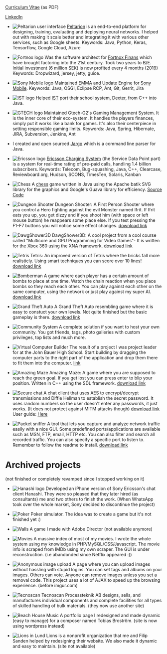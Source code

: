 [Curriculum Vitae](binaries/Jonatan_Jonsson_eng_CV.pdf) (as PDF)

[LinkedIn](http://se.linkedin.com/in/jonatanjoensson)

- ![Peltarion user interface](images/Peltarion.png) [Peltarion](peltarion.com) is an end-to-end platform for designing, training, evaluating and deploying neural networks. I helped out with making it scale better and integrating it with various other services, such as Google sheets. Keywords: Java, Python, Keras, Tensorflow, Google Cloud, Azure

- ![Fortnox logo](images/fortnox_logo_vit.svg) 
  Was the software architect for [Fortnox Finans](fortnox.se) which have brought factoring into the 21st century. Took two years to B/E. Initial investment (6 million SEK) is now profited every 4 months (2019) Keywords: Dropwizard, jersey, jetty, guice.

- ![Sony Mobile logo](images/Sony_Mobile_ST_Ericsson_Lund.jpeg) Maintained [EMMA](http://software.sonymobile.com/emma/) and Update Engine for [Sony Mobile](sony.com). Keywords: Java, OSGI, Eclipse RCP, Ant, Git, Gerrit, Jira

- ![IST logo](images/IST.svg) Helped [IST](https://www.ist.com/se/) port their school system, Dexter, from C++ into Java.

- ![GTECH logo](images/GTECH.jpeg) Maintained Gtech-G2's Gaming Management System. It is the inner core of their eco-system. It handles the players finances, simply put it works like a bank for games. It's also their centerpiece in setting responsible gaming limits. Keywords: Java, Spring, Hibernate, JIRA, Subversion, Jenkins, Ant

- I created and open sourced [Jargo](https://github.com/jontejj/jargo) which is a command line parser for Java.

- ![Ericsson logo](images/ericsson.jpg) [Ericsson Charging System](http://www.ericsson.com/ourportfolio/telecom-operators/ericsson-charging-system?nav=marketcategory007%7Csubarea014) (the Service Data Point part) is a system for real-time rating of pre-paid calls, handling 1.4 billion subscribers. Keywords: Telecom, Bug-squashing, Java, C++, Clearcase, Reviewboard.org, Hudson, SCONS, TimesTen, Solaris, Kanban

- ![Chess](images/19chess.png) A [chess](binaries/chess.jar) game written in Java using the Apache batik SVG library for the graphics and Google's Guava library for efficiency. [Source Code](https://github.com/jontejj/chess-svg)

- ![Dungeon Shooter](images/16Dungeon.png) Dungeon Shooter: A First Person Shooter where you control a Hero fighting against the evil Monster named Ifrit. If Ifrit eats you up, you get dizzy and if you shoot him (with space or left mouse button) he reappears some place else. If you test pressing the F1-F7 buttons you will notice some effect changes. [download link](binaries/Dungeon3D.zip)

- ![DawgShower3D](images/15DawgShower3D.png) DawgShower3D: A cool project from a cool course called "Multicore and GPU Programming for Video Games"- It is written for the Xbox 360 using the XNA framework. [download link](binaries/DawgShower3D.zip)

- ![Tetris](images/10tetris.gif) Tetris: An improved version of Tetris where the bricks fall more realisticly. Using smart techniques you can score over 10 lines! [download link](binaries/Tetris.zip)

- ![Bomberman](images/4bomberman.png) A game where each player has a certain amount of bombs to place at one time. Watch the chain reaction when you place bombs so they reach each other. You can play against each other on the same computer, using the network or just play against my super AI. [download link](binaries/BomberMan.zip)

- ![Grand Theft Auto](images/3gta.png) A Grand Theft Auto resembling game where it is easy to constuct your own levels. Not quite finished but the basic gameplay is there. [download link](binaries/GTA.zip)

- ![Community System](images/2blog.png) A complete solution if you want to host your own community. You got friends, tags, photo galleries with custom privileges, top lists and much more.

- ![Virtual Computer Builder](images/12virtualcomputer.png) The result of a project I was project leader for at the John Bauer High School. Start building by dragging the computer parts to the right part of the application and drop them there to fit them into the computer. [link](binaries/virtualcomputerbuilder.swf)

- ![Amazing Maze](images/17amazing_maze.png) Amazing Maze: A game where you are supposed to reach the green goal. If you get lost you can press enter to blip your position. Written in C++ using the SDL framework. [download link](binaries/AmazingMaze.zip)

- ![Secure chat](images/13securechat.png) A chat client that uses AES to encrypt/decrypt transmissions and Diffie Hellman to establish the secret password. It uses random numbers so the user doesn't enter any passwords, it just works. (It does not protect against MITM attacks though) [download link](binaries/SecureChat.zip) User guide: [Here](binaries/securechat.txt)

- ![Packet sniffer](images/14PacketSniffer.png) A tool that lets you capture and analyze network traffic easily with a nice GUI. Some predefined ports/applications are available such as MSN, FTP, email, HTTP etc. You can also filter and search all recorded traffic. You can also specify a specific port to listen to. Remember to follow the readme to install. [download link](binaries/JavaPacketSniffer.zip) 



# Archived projects

(not finished or completely revamped since I stopped working on it)


- ![Hanashi logo](images/hanashi.png) Developed an iPhone version of Sony Ericsson's chat client Hanashi. They were so pleased that they later hired (as consultants) me and two others to finish the work. (When WhatsApp took over the whole market, Sony decided to discontinue the project)

- ![Poker](images/21poker.png) Poker simulator. The idea was to create a game but it's not finished yet :)

- ![Walls](images/11walls.png) A game I made with Adobe Director (not available anymore)

- ![Movies](images/5movies.png) A massive index of most of my movies. I wrote the whole system using my knowledge in PHP/MySQL/CSS/Javascript. The movie info is scraped from IMDb using my own scraper. The GUI is under reconstruction. (i.e abandonded since Netflix appeared :))

- ![Anonymous image upload](images/1imageupload.png) A page where you can upload images without hassling with stupid logins. You can set tags and albums on your images. Others can vote. Anyone can remove images unless you set a removal code. This project uses a lot of AJAX to speed up the browsing experience. (before imgur.com)

- ![Tecnoscan](images/7tecnoscan.png) Tecnoscan Processteknik AB designs, sells, and manufactures individual components and complete facilities for all types of skilled handling of bulk materials. (they now use another site)

- ![Beach House Music](images/8bhm.png) A portfolio page I redesigned and made dynamic (easy to manage) for a composer named Tobias Broström. (site is now using wordpress instead)

- ![Lions in Lund](images/9lions.png) Lions is a nonprofit organization that me and Filip Sanden helped by redesigning their website. We also made it dynamic and easy to maintain. (site not available)
